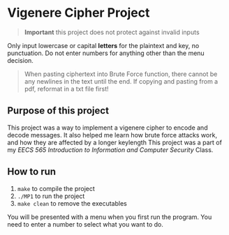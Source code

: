 # Vigenere Cipher Project
> **Important** this project does not protect against invalid inputs

Only input lowercase or capital **letters** for the plaintext and key, no punctuation.
Do not enter numbers for anything other than the menu decision.
> When pasting ciphertext into Brute Force function, there cannot be any newlines
in the text until the end. If copying and pasting from a pdf, reformat in a txt
file first!

## Purpose of this project
This project was a way to implement a vigenere cipher to encode and decode messages.
It also helped me learn how brute force attacks work, and how they are affected by a longer keylength
This project was a part of my *EECS 565 Introduction to Information and Computer Security* Class.
## How to run
1. `make` to compile the project
2. `./MP1` to run the project
3. `make clean` to remove the executables

You will be presented with a menu when you first run the program.
You need to enter a number to select what you want to do.


